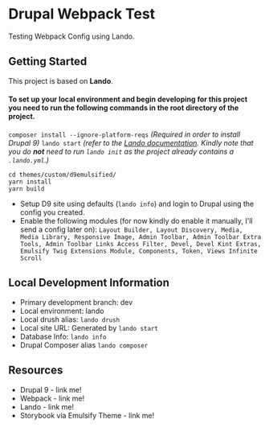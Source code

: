 
# Drupal Webpack Test

Testing Webpack Config using Lando.

## Getting Started

This project is based on **Lando**.

#### To set up your local environment and begin developing for this project you need to run the following commands in the root directory of the project.
`composer install --ignore-platform-reqs` _(Required in order to install Drupal 9)_
`lando start` _(refer to the [Lando documentation](https://docs.lando.dev/). Kindly note that you do **not** need to run `lando init` as the project already contains a `.lando.yml`.)_


```
cd themes/custom/d9emulsified/
yarn install
yarn build
```

* Setup D9 site using defaults (`lando info`) and login to Drupal using the config you created.
* Enable the following modules (for now kindly do enable it manually, I'll send a config later on): `Layout Builder, Layout Discovery, Media, Media Library, Responsive Image, Admin Toolbar, Admin Toolbar Extra Tools, Admin Toolbar Links Access Filter, Devel, Devel Kint Extras, Emulsify Twig Extensions Module, Components, Token, Views Infinite Scroll`

## Local Development Information
* Primary development branch: dev
* Local environment: lando
* Local drush alias: `lando drush`
* Local site URL: Generated by `lando start`
* Database Info: `lando info`
* Drupal Composer alias `lando composer`

## Resources

* Drupal 9 - link me!
* Webpack - link me!
* Lando - link me!
* Storybook via Emulsify Theme - link me!
